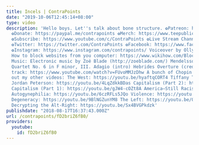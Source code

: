 ```yaml
---
title: Incels | ContraPoints
date: "2019-10-06T12:45:14+08:00"
type: video
description: 'Hello boys. Let''s talk about bone structure. ✿Patreon: https://www.patreon.com/contrapoints
  ✿Donate: https://paypal.me/contrapoints ✿Merch: https://www.teepublic.com/stores/contrapoints?ref_id=5379&ref_type=aff
  ✿Subscribe: https://www.youtube.com/c/ContraPoints ✿Live Stream Channel: https://www.youtube.com/c/ContraPointsLive
  ✿Twitter: https://twitter.com/ContraPoints ✿Facebook: https://www.facebook.com/ContraPoints/
  ✿Instagram: https://www.instagram.com/contrapoints/ Voiceover by Olly Thorn: https://www.youtube.com/channel/UC2PA-AKmVpU6NKCGtZq_rKQ
  How to block websites from you computer: https://www.wikihow.com/Block-a-Website-on-Your-Computer
  Music: Electronic music by Zoë Blade (http://zoeblade.com/) Mendelssohn: String
  Quartet No. 6 in F minor, III. Adagio (intro) Hebrides Overture (credits) Title
  track: https://www.youtube.com/watch?v=FUvoMMJzDhw A bunch of Chopin waltzes Check
  out my other videos: The West: https://youtu.be/hyaftqCORT4 Tiffany Tumbles: https://youtu.be/j1dJ8whOM8E
  Jordan Peterson: https://youtu.be/4LqZdkkBDas Capitalism (Part 2): https://youtu.be/AR7ryg1w_IQ
  Capitalism (Part 1): https://youtu.be/gJW4-cOZt8A America—Still Racist: https://youtu.be/GWwiUIVpmNY
  Autogynephilia: https://youtu.be/6czRFLs5JQo Violence: https://youtu.be/lmsoVFCUN3Q
  Degeneracy: https://youtu.be/9BlNGZunYM8 The Left: https://youtu.be/QuN6GfUix7c
  Decrypting the Alt-Right: https://youtu.be/Sx4BVGPkdzk'
publishdate: "2018-08-17T16:37:43.000Z"
url: /contrapoints/fD2briZ6fB0/
providers:
  youtube:
    id: fD2briZ6fB0
---
```

